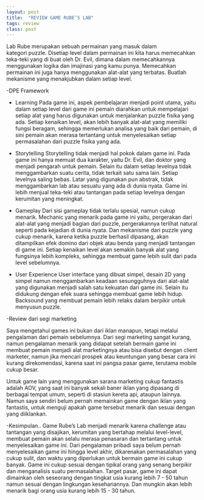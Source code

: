 ```yaml
---
layout: post
title:  "REVIEW GAME RUBE’S LAB"
tags: review
class: post
---
```


Lab Rube merupakan sebuah permainan yang masuk dalam kategori puzzle. Disetiap level dalam permainan ini kita harus memecahkan teka-teki yang di buat oleh Dr. Evil, dimana dalam memecahkannya menggunakan logika dan imajinasi yang kamu punya. Memecahkan permainan ini juga hanya menggunakan alat-alat yang terbatas. Buatlah mekanisme yang menakjubkan dalam setiap level.

-DPE Framework


- Learning
Pada game ini, aspek pembelajaran menjadi point utama, yaitu dalam setiap level dari game ini pemain diarahkan untuk mempelajari setiap alat yang harus digunakan untuk menjalankan puzzle fisika yang ada. Setiap kenaikan level, akan lebih banyak alat-alat yang memiliki fungsi beragam, sehingga memerlukan analisa yang baik dari pemain, di sini pemain akan merasa tertantang untuk menyelesaikan setiap permasalahan dari puzzle fisika yang ada.

- Storytelling
Storytelling tidak menjadi hal pokok dalam game ini. Pada game ini hanya memuat dua karakter, yaitu Dr. Evil, dan doktor yang menjadi pengarah untuk pemain. Selain itu dalam setiap levelnya tidak menggambarkan suatu cerita, tidak terkait satu sama lain. Setiap levelnya saling bebas. Latar yang digunakan pun abstrak, tidak menggambarkan lab atau sesuatu yang ada di dunia nyata. Game ini lebih menjual teka-teki atau tantangan pada setiap levelnya dengan kerumitan yang meningkat.

- Gameplay
Dari sisi gameplay tidak terlalu spesial, namun cukup menarik. Mechanic yang menarik pada game ini yaitu, pergerakan dari alat-alat yang menjadi bagian dari puzzle, pergerakannya terlihat natural seperti pada kejadian di dunia nyata. Dan mekanisme dari puzzle yang cukup menarik, karena ketika puzzle berhasil dipasang, akan ditampilkan efek domino dari objek atau benda yang menjadi tantangan di game ini. Setiap kenaikan level akan semakin banyak alat yang fungsinya lebih kompleks, sehingga membuat game lebih sulit dari pada level sebelumnya. 

- User Experience
User interface yang dibuat simpel, desain 2D yang simpel namun menggambarkan keadaan sesungguhnya dari alat-alat yang digunakan menjadi salah satu kekuatan dari game ini. Selain itu didukung dengan efek suara sehingga membuat game lebih hidup. Backsound yang membuat pemain lebih relaks dalam berpikir untuk menyusun puzzle.


-Review dari segi marketing

Saya mengetahui games ini bukan dari iklan manapun, tetapi melalui pengalaman dari pemain sebelumnya. Dari segi marketing sangat kurang, namun pengalaman menarik yang didapat setelah bermain game ini membuat pemain menjadi alat marketingnya atau bisa disebut dengan client marketer, namun jika mencari prospek atau keuntungan yang besar cara ini kurang direkomendasi, karena saat ini pangsa pasar game, terutama mobile cukup besar.

Untuk game lain yang menggunakan sarana marketing cukup fantastis adalah AOV, yang saat ini banyak sekali baner iklan yang dipasang di berbagai tempat umum, seperti di stasiun kereta api, ataupun lainnya. Namun saya sendiri belum pernah memainkan game dengan iklan yang fantastis, untuk menguji apakah game tersebut menarik dan sesuai dengan yang diiklankan.


-Kesimpulan..
Game Rube’s Lab menjadi menarik karena challenge atau tantangan yang disajikan, kerumitan yang bertahap melalui level-level, membuat pemain akan selalu merasa penasaran dan tertantang untuk menyelesaikan game ini. Dari pengalaman pribadi saya belum pernah menyelesaikan game ini hingga level akhir, dikarenakan permasalahan yang cukup sulit, dan waktu yang diperlukan untuk bermain game ini cukup banyak. Game ini cukup sesuai dengan tipikal orang yang senang berpikir dan menganalisis suatu permasalahan. Target pasar, game ini dapat dimainkan oleh seseorang dengan tingkat usia kurang lebih 7 - 50 tahun namun sesuai dengan lingkungan kesehariannya. Dan mungkin akan lebih menarik bagi orang usia kurang lebih 15 - 30 tahun.
